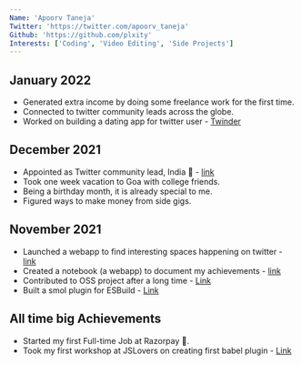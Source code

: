 ```yaml
---
Name: 'Apoorv Taneja'
Twitter: 'https://twitter.com/apoorv_taneja'
Github: 'https://github.com/plxity'
Interests: ['Coding', 'Video Editing', 'Side Projects']
---
```


## January 2022
- Generated extra income by doing some freelance work for the first time. 
- Connected to twitter community leads across the globe.
- Worked on building a dating app for twitter user - [Twinder](http://twinder.fun/)


## December 2021
- Appointed as Twitter community lead, India 🎉 - [link](https://twitter.com/pragdua/status/1467559757087068162)
- Took one week vacation to Goa with college friends.
- Being a birthday month, it is already special to me. 
- Figured ways to make money from side gigs.


## November 2021
- Launched a webapp to find interesting spaces happening on twitter - [link](https://lookfora.space/)
- Created a notebook (a webapp) to document my achievements - [link](https://www.achievementsof.life/plxity)
- Contributed to OSS project after a long time - [Link](https://github.com/thysultan/stylis.js/pull/276)
- Built a smol plugin for ESBuild - [Link](https://github.com/plxity/esbuild-cross-browser-css)

## All time big Achievements

- Started my first Full-time Job at Razorpay 🎉.
- Took my first workshop at JSLovers on creating first babel plugin - [Link](https://www.youtube.com/watch?v=dgK__fSFZzc)
